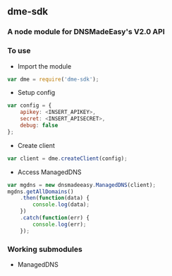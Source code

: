 ## dme-sdk
### A node module for DNSMadeEasy's V2.0 API

### To use

- Import the module

```javascript
var dme = require('dme-sdk');
```

- Setup config

```javascript
var config = {
	apikey: <INSERT_APIKEY>,
	secret: <INSERT_APISECRET>,
	debug: false
};
```

- Create client

```javascript
var client = dme.createClient(config);
```

- Access ManagedDNS

```javascript
var mgdns = new dnsmadeeasy.ManagedDNS(client);
mgdns.getAllDomains()
	.then(function(data) {
		console.log(data);
	})
	.catch(function(err) {
		console.log(err);
	});
```

### Working submodules
- ManagedDNS
